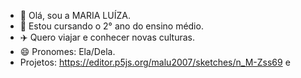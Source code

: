 - 👋 Olá, sou a MARIA LUÍZA.
- 👀 Estou cursando o 2° ano do ensino médio.
- ✈️ Quero viajar e conhecer novas culturas.
- 😄 Pronomes: Ela/Dela.
- Projetos: https://editor.p5js.org/malu2007/sketches/n_M-Zss69
e 
